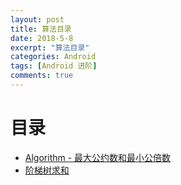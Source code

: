 ```yaml
---
layout: post
title: 算法目录
date: 2018-5-8
excerpt: "算法目录"
categories: Android
tags: [Android 进阶]
comments: true
---
```



# 目录


- [Algorithm - 最大公约数和最小公倍数](http://vivianking6855.github.io/2017/08/29/%E6%9C%80%E5%A4%A7%E5%85%AC%E7%BA%A6%E6%95%B0%E5%92%8C%E6%9C%80%E5%B0%8F%E5%85%AC%E5%80%8D%E6%95%B0/)
- [阶梯树求和](http://vivianking6855.github.io/2018/03/30/%E9%98%B6%E6%A2%AF%E6%A0%91-%E6%B1%82%E5%92%8C/)